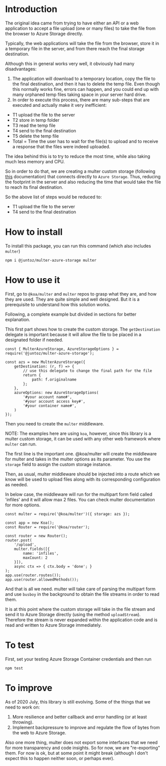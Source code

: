 # Introduction

The original idea came from trying to have either an API or a web application to accept a file upload (one or many files) to take the file from the browser to Azure Storage directly.

Typically, the web applications will take the file from the browser, store it in a temporary file in the server, and from there reach the final storage destination.

Although this in general works very well, it obviously had many disadvantages:
1. The application will download to a temporary location, copy the file to the final destination, and then it has to delete the temp file. Even though this normally works fine, errors can happen, and you could end up with many orphaned temp files taking space in your server hard drive.
2.  In order to execute this process, there are many sub-steps that are executed and actually make it very inefficient:
- T1 upload the file to the server
- T2 store in temp folder
- T3 read the temp file
- T4 send to the final destination
- T5 delete the temp file
- Total = Time the user has to wait for the file(s) to upload and to receive a response that the files were indeed uploaded.

The idea behind this is to try to reduce the most time, while also taking much less memory and CPU.

So in order to do that, we are creating a multer custom storage (following [this](https://github.com/expressjs/multer/blob/master/StorageEngine.md) documentation) that connects directly to `Azure Storage`. Thus, reducing the footprint in the server and also reducing the time that would take the file to reach its final destination.

So the above list of steps would be reduced to:
- T1 upload the file to the server
- T4 send to the final destination

# How to install
To install this package, you can run this command (which also includes `multer`)
```
npm i @juntoz/multer-azure-storage multer
```

# How to use it
First, go to `@koa/multer` and `multer` repos to grasp what they are, and how they are used. They are quite simple and well designed. But it is a prerequisite to understand how this solution works.

Following, a complete example but divided in sections for better explanation.

This first part shows how to create the custom storage. The `getDestination` delegate is important because it will allow the file to be placed in a designated folder if needed.
```
const { MulterAzureStorage, AzureStorageOptions } = require('@juntoz/multer-azure-storage');

const azs = new MulterAzureStorage({
    getDestination: (r, f) => {
        // use this delegate to change the final path for the file
        return {
            path: f.originalname
        };
    },
    azureOptions: new AzureStorageOptions(
        '#your account name#',
        '#your account access key#',
        '#your container name#',
    )
});
```
Then you need to create the `multer` middleware.

NOTE: The examples here are using `koa`, however, since this library is a multer custom storage, it can be used with any other web framework where `multer` can run.

The first line is the important one. @koa/multer will create the middleware for multer and takes in the multer options as its parameter. You use the `storage` field to assign the custom storage instance.

Then, as usual, multer middleware should be injected into a route which we know will be used to upload files along with its corresponding configuration as needed.

In below case, the middleware will run for the multipart form field called 'infiles' and it will allow max 2 files. You can check multer documentation for more options.

```
const multer = require('@koa/multer')({ storage: azs });

const app = new Koa();
const Router = require('@koa/router');

const router = new Router();
router.post(
    '/upload',
    multer.fields([{
        name: 'infiles',
        maxCount: 2
    }]),
    async ctx => { ctx.body = 'done'; }
);
app.use(router.routes());
app.use(router.allowedMethods());
```

And that is all we need. multer will take care of parsing the multipart form and use `busboy` in the background to obtain the file streams in order to read them.

It is at this point where the custom storage will take in the file stream and send it to Azure Storage directly (using the method `uploadStream`). Therefore the stream is never expanded within the application code and is read and written to Azure Storage immediately.

# To test
First, set your testing Azure Storage Container credentials and then run

```
npm test
```

# To improve
As of 2020 July, this library is still evolving. Some of the things that we need to work on:

1. More resilience and better callback and error handling (or at least throwing).
2. Implement backpressure to improve and regulate the flow of bytes from the web to Azure Storage.

Also one more thing, multer does not export some interfaces that we need for more transparency and code insights. So for now, we are "re-exporting" them. For now is ok, but at some point it might break (although I don't expect this to happen neither soon, or perhaps ever).